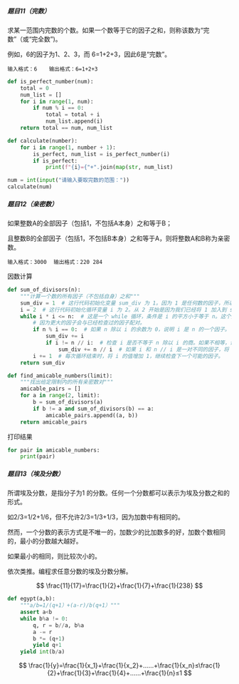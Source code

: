 ##### 题目11（完数）

求某一范围内完数的个数。如果一个数等于它的因子之和，则称该数为“完数”（或“完全数”)。

例如，6的因子为1、2、3，而 6=1+2+3，因此6是“完数”。

`输入格式：6 `     `输出格式：6=1+2+3`

```python
def is_perfect_number(num):
    total = 0
    num_list = []
    for i in range(1, num):
        if num % i == 0:
            total = total + i
            num_list.append(i)
    return total == num, num_list
```

```python
def calculate(number):
    for i in range(1, number + 1):
        is_perfect, num_list = is_perfect_number(i)
        if is_perfect:
            print(f"{i}={"+".join(map(str, num_list)
```

```python
num = int(input("请输入要取完数的范围："))
calculate(num)
```

##### 题目12（亲密数）

如果整数A的全部因子（包括1，不包括A本身）之和等于B；

且整数B的全部因子（包括1，不包括B本身）之和等于A，则将整数A和B称为亲密数。

`输入格式：3000`    `输出格式：220 284`

因数计算

```python
def sum_of_divisors(n):
    """计算一个数的所有因子（不包括自身）之和"""
    sum_div = 1  # 这行代码初始化变量 sum_div 为 1。因为 1 是任何数的因子，所以在计算因子之和时，我们从 1 开始。
    i = 2  # 这行代码初始化循环变量 i 为 2。从 2 开始是因为我们已经将 1 加入到 sum_div 中，而且任何数都不会有小于 2 的因子。
    while i * i <= n:  # 这是一个 while 循环，条件是 i 的平方小于等于 n。这个条件确保了我们只需要检查到 n 的平方根，
        # 因为更大的因子会与已经检查过的因子配对。
        if n % i == 0:  # 如果 n 除以 i 的余数为 0，说明 i 是 n 的一个因子。
            sum_div += i
            if i != n // i:  # 检查 i 是否不等于 n 除以 i 的商。如果不相等，说明 i 和 n // i 是一对不同的因子。
                sum_div += n // i  # 如果 i 和 n // i 是一对不同的因子，将 n // i 也加到 sum_div 上。
        i += 1  # 每次循环结束时，将 i 的值增加 1，继续检查下一个可能的因子。
    return sum_div
```

```python
def find_amicable_numbers(limit):
    """找出给定限制内的所有亲密数对"""
    amicable_pairs = []
    for a in range(2, limit):
        b = sum_of_divisors(a)
        if b != a and sum_of_divisors(b) == a:
            amicable_pairs.append((a, b))
    return amicable_pairs
```

打印结果

```python
for pair in amicable_numbers:
    print(pair)
```

##### 题目13（埃及分数）

所谓埃及分数，是指分子为1 的分数。任何一个分数都可以表示为埃及分数之和的形式。

如2/3=1/2+1/6，但不允许2/3=1/3+1/3，因为加数中有相同的。

然而，一个分数的表示方式是不唯一的，加数少的比加数多的好，加数个数相同的，最小的分数越大越好。

如果最小的相同，则比较次小的。

依次类推。编程求任意分数的埃及分数分解。

$$
\frac{11}{17}=\frac{1}{2}+\frac{1}{7}+\frac{1}{238}
$$

```python
def egypt(a,b):
    """a/b=1/(q+1）+(a-r)/b(q+1）"""
    assert a<b
    while b%a != 0:
        q, r = b//a, b%a
        a -= r
        b *= (q+1)
        yield q+1
    yield int(b/a)
```

$$
\frac{1}{y}=\frac{1}{x_1}+\frac{1}{x_2}+......+\frac{1}{x_n}≤\frac{1}{2}+\frac{1}{3}+\frac{1}{4}+......+\frac{1}{n}≤1
$$
